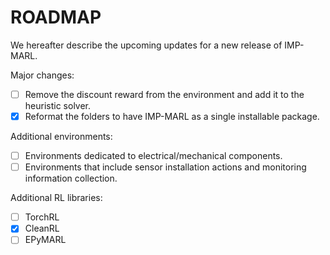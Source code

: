 # ROADMAP

We hereafter describe the upcoming updates for a new release of IMP-MARL.

Major changes:
- [ ] Remove the discount reward from the environment and add it to the heuristic solver.
- [x] Reformat the folders to have IMP-MARL as a single installable package.

Additional environments:
- [ ] Environments dedicated to electrical/mechanical components.
- [ ] Environments that include sensor installation actions and monitoring information collection.

Additional RL libraries:
- [ ] TorchRL
- [x] CleanRL
- [ ] EPyMARL
